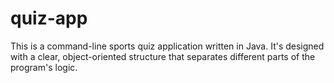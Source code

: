 # quiz-app
This is a command-line sports quiz application written in Java. It's designed with a clear, object-oriented structure that separates different parts of the program's logic.
